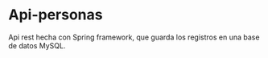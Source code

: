 # Api-personas
Api rest hecha con Spring framework, que guarda los registros en una base de datos MySQL.
